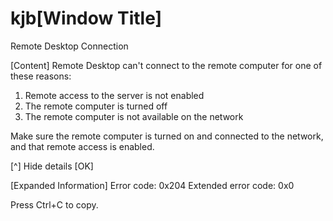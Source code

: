 # kjb[Window Title]
Remote Desktop Connection

[Content]
Remote Desktop can't connect to the remote computer for one of these reasons:

1) Remote access to the server is not enabled
2) The remote computer is turned off
3) The remote computer is not available on the network

Make sure the remote computer is turned on and connected to the network, and that remote access is enabled.

[^] Hide details  [OK]

[Expanded Information]
Error code: 0x204
Extended error code: 0x0

Press Ctrl+C to copy.
